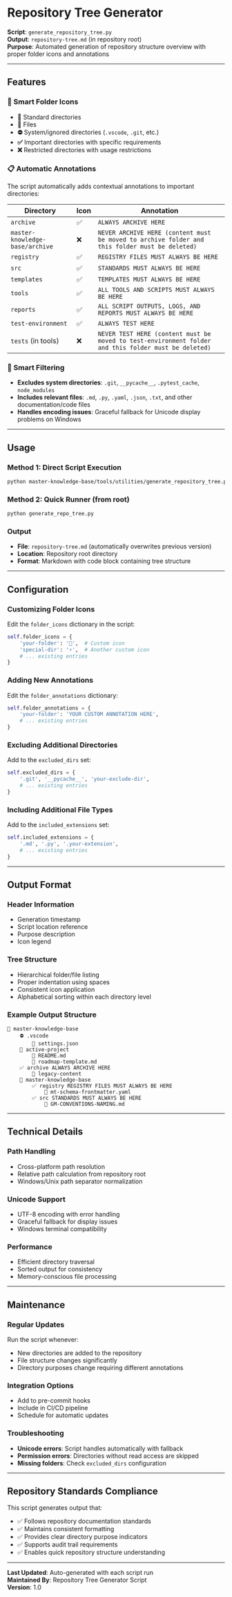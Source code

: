 # Repository Tree Generator

**Script**: `generate_repository_tree.py`  
**Output**: `repository-tree.md` (in repository root)  
**Purpose**: Automated generation of repository structure overview with proper folder icons and annotations

---

## Features

### **🎯 Smart Folder Icons**
- **📁** Standard directories
- **📄** Files 
- **⛔** System/ignored directories (`.vscode`, `.git`, etc.)
- **✅** Important directories with specific requirements
- **❌** Restricted directories with usage restrictions

### **📋 Automatic Annotations**
The script automatically adds contextual annotations to important directories:

| Directory | Icon | Annotation |
|-----------|------|------------|
| `archive` | ✅ | `ALWAYS ARCHIVE HERE` |
| `master-knowledge-base/archive` | ❌ | `NEVER ARCHIVE HERE (content must be moved to archive folder and this folder must be deleted)` |
| `registry` | ✅ | `REGISTRY FILES MUST ALWAYS BE HERE` |
| `src` | ✅ | `STANDARDS MUST ALWAYS BE HERE` |
| `templates` | ✅ | `TEMPLATES MUST ALWAYS BE HERE` |
| `tools` | ✅ | `ALL TOOLS AND SCRIPTS MUST ALWAYS BE HERE` |
| `reports` | ✅ | `ALL SCRIPT OUTPUTS, LOGS, AND REPORTS MUST ALWAYS BE HERE` |
| `test-environment` | ✅ | `ALWAYS TEST HERE` |
| `tests` (in tools) | ❌ | `NEVER TEST HERE (content must be moved to test-environment folder and this folder must be deleted)` |

### **🚫 Smart Filtering**
- **Excludes system directories**: `.git`, `__pycache__`, `.pytest_cache`, `node_modules`
- **Includes relevant files**: `.md`, `.py`, `.yaml`, `.json`, `.txt`, and other documentation/code files
- **Handles encoding issues**: Graceful fallback for Unicode display problems on Windows

---

## Usage

### **Method 1: Direct Script Execution**
```bash
python master-knowledge-base/tools/utilities/generate_repository_tree.py
```

### **Method 2: Quick Runner (from root)**
```bash
python generate_repo_tree.py
```

### **Output**
- **File**: `repository-tree.md` (automatically overwrites previous version)
- **Location**: Repository root directory
- **Format**: Markdown with code block containing tree structure

---

## Configuration

### **Customizing Folder Icons**
Edit the `folder_icons` dictionary in the script:

```python
self.folder_icons = {
    'your-folder': '🎯',  # Custom icon
    'special-dir': '⚡',  # Another custom icon
    # ... existing entries
}
```

### **Adding New Annotations**
Edit the `folder_annotations` dictionary:

```python
self.folder_annotations = {
    'your-folder': 'YOUR CUSTOM ANNOTATION HERE',
    # ... existing entries
}
```

### **Excluding Additional Directories**
Add to the `excluded_dirs` set:

```python
self.excluded_dirs = {
    '.git', '__pycache__', 'your-exclude-dir',
    # ... existing entries
}
```

### **Including Additional File Types**
Add to the `included_extensions` set:

```python
self.included_extensions = {
    '.md', '.py', '.your-extension',
    # ... existing entries
}
```

---

## Output Format

### **Header Information**
- Generation timestamp
- Script location reference
- Purpose description
- Icon legend

### **Tree Structure**
- Hierarchical folder/file listing
- Proper indentation using spaces
- Consistent icon application
- Alphabetical sorting within each directory level

### **Example Output Structure**
```
📁 master-knowledge-base
    ⛔ .vscode
        📄 settings.json
    📁 active-project
        📄 README.md
        📄 roadmap-template.md
    ✅ archive ALWAYS ARCHIVE HERE
        📁 legacy-content
    📁 master-knowledge-base
        ✅ registry REGISTRY FILES MUST ALWAYS BE HERE
            📄 mt-schema-frontmatter.yaml
        ✅ src STANDARDS MUST ALWAYS BE HERE
            📄 GM-CONVENTIONS-NAMING.md
```

---

## Technical Details

### **Path Handling**
- Cross-platform path resolution
- Relative path calculation from repository root
- Windows/Unix path separator normalization

### **Unicode Support**
- UTF-8 encoding with error handling
- Graceful fallback for display issues
- Windows terminal compatibility

### **Performance**
- Efficient directory traversal
- Sorted output for consistency
- Memory-conscious file processing

---

## Maintenance

### **Regular Updates**
Run the script whenever:
- New directories are added to the repository
- File structure changes significantly
- Directory purposes change requiring different annotations

### **Integration Options**
- Add to pre-commit hooks
- Include in CI/CD pipeline
- Schedule for automatic updates

### **Troubleshooting**
- **Unicode errors**: Script handles automatically with fallback
- **Permission errors**: Directories without read access are skipped
- **Missing folders**: Check `excluded_dirs` configuration

---

## Repository Standards Compliance

This script generates output that:
- ✅ Follows repository documentation standards
- ✅ Maintains consistent formatting
- ✅ Provides clear directory purpose indicators
- ✅ Supports audit trail requirements
- ✅ Enables quick repository structure understanding

---

**Last Updated**: Auto-generated with each script run  
**Maintained By**: Repository Tree Generator Script  
**Version**: 1.0 